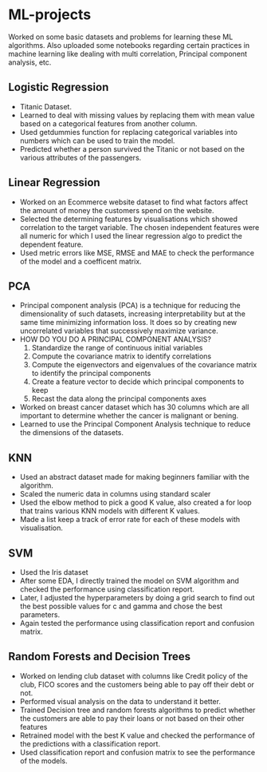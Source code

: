 # ML-projects
Worked on some basic datasets and problems for learning these ML algorithms. Also uploaded some notebooks regarding certain practices in machine learning like dealing with multi correlation, Principal component analysis, etc.

## Logistic Regression

-  Titanic Dataset. 
-  Learned to deal with missing values by replacing them with mean value based on a categorical features from another column.
-  Used getdummies function for replacing categorical variables into numbers which can be used to train the model.
-  Predicted whether a person survived the Titanic or not based on the various attributes of the passengers.

## Linear Regression

- Worked on an Ecommerce website dataset to find what factors affect the amount of money the customers spend on the website.
- Selected the determining features by visualisations which showed correlation to the target variable. The chosen independent features were all numeric for which I used the linear regression algo to predict the dependent feature.
- Used metric errors like MSE, RMSE and MAE to check the performance of the model and a coefficent matrix.

## PCA

- Principal component analysis (PCA) is a technique for reducing the dimensionality of such datasets, increasing interpretability but at the same time minimizing information loss. It does so by creating new uncorrelated variables that successively maximize variance.
- HOW DO YOU DO A PRINCIPAL COMPONENT ANALYSIS?
   1.  Standardize the range of continuous initial variables
   2.  Compute the covariance matrix to identify correlations
   3.  Compute the eigenvectors and eigenvalues of the covariance matrix to identify the principal components
   4.  Create a feature vector to decide which principal components to keep
   5.  Recast the data along the principal components axes
- Worked on breast cancer dataset which has 30 columns which are all important to determine whether the cancer is malignant or bening.
- Learned to use the Principal Component Analysis technique to reduce the dimensions of the datasets.

## KNN

- Used an abstract dataset made for making beginners familiar with the algorithm.
- Scaled the numeric data in columns using standard scaler
- Used the elbow method to pick a good K value, also created a for loop that trains various KNN models with different K values.
- Made a list keep a track of error rate for each of these models with visualisation.


## SVM

- Used the Iris dataset 
- After some EDA, I directly trained the model on SVM algorithm and checked the performance using classification report.
- Later, I adjusted the hyperparameters by doing a grid search to find out the best possible values for c and gamma and chose the best parameters.
- Again tested the performance using classification report and confusion matrix.

## Random Forests and Decision Trees

- Worked on lending club dataset with columns like Credit policy of the club, FICO scores and the customers being able to pay off their debt or not.
- Performed visual analysis on the data to understand it better.
- Trained Decision tree and random forests algorithms to predict whether the customers are able to pay their loans or not based on their other features
- Retrained model with the best K value and checked the performance of the predictions with a classification report.
- Used classification report and confusion matrix to see the performance of the models.
